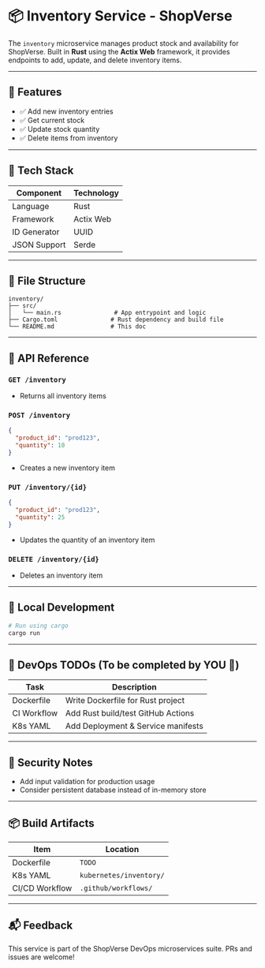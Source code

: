 # 📦 Inventory Service - ShopVerse

The `inventory` microservice manages product stock and availability for ShopVerse. Built in **Rust** using the **Actix Web** framework, it provides endpoints to add, update, and delete inventory items.

---

## 🚀 Features

- ✅ Add new inventory entries
- ✅ Get current stock
- ✅ Update stock quantity
- ✅ Delete items from inventory

---

## 🧱 Tech Stack

| Component     | Technology       |
|---------------|------------------|
| Language      | Rust             |
| Framework     | Actix Web        |
| ID Generator  | UUID             |
| JSON Support  | Serde            |

---

## 📁 File Structure

```
inventory/
├── src/
│   └── main.rs               # App entrypoint and logic
├── Cargo.toml               # Rust dependency and build file
└── README.md                # This doc
```

---

## 📖 API Reference

### `GET /inventory`
- Returns all inventory items

### `POST /inventory`
```json
{
  "product_id": "prod123",
  "quantity": 10
}
```
- Creates a new inventory item

### `PUT /inventory/{id}`
```json
{
  "product_id": "prod123",
  "quantity": 25
}
```
- Updates the quantity of an inventory item

### `DELETE /inventory/{id}`
- Deletes an inventory item

---

## 🧪 Local Development

```bash
# Run using cargo
cargo run
```

---

## 🐳 DevOps TODOs (To be completed by YOU 💪)

| Task                     | Description                            |
|--------------------------|----------------------------------------|
| Dockerfile               | Write Dockerfile for Rust project      |
| CI Workflow              | Add Rust build/test GitHub Actions     |
| K8s YAML                 | Add Deployment & Service manifests     |

---

## 🔐 Security Notes
- Add input validation for production usage
- Consider persistent database instead of in-memory store

---

## 📦 Build Artifacts

| Item            | Location                   |
|-----------------|----------------------------|
| Dockerfile      | `TODO`                     |
| K8s YAML        | `kubernetes/inventory/`    |
| CI/CD Workflow  | `.github/workflows/`       |

---

## 📬 Feedback
This service is part of the ShopVerse DevOps microservices suite. PRs and issues are welcome!
